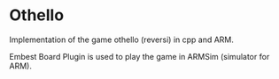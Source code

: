 # Othello

Implementation of the game othello (reversi) in cpp and ARM.

Embest Board Plugin is used to play the game in ARMSim (simulator for ARM).
